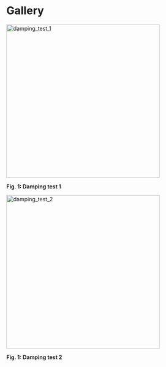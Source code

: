 # Gallery

<img src="/Foldable_Robotics_Team_2_Swimming/01_Documents/05_Gallery/Experiments/Damping/Damping_test_1.jpg" alt="damping_test_1" width="400"/>

**Fig. 1: Damping test 1**

<img src="/Foldable_Robotics_Team_2_Swimming/01_Documents/05_Gallery/Experiments/Damping/Damping_test_2.jpg" alt="damping_test_2" width="400"/>

**Fig. 1: Damping test 2**
